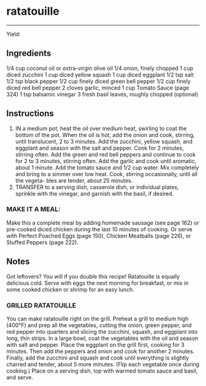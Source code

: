 # ratatouille
---
Yield: 

## Ingredients
1/4 cup coconut oil or extra-virgin olive oil
1/4 onion, finely chopped
1 cup diced zucchini
1 cup diced yellow squash
1 cup diced eggplant
1/2 tsp salt
1/2 tsp black pepper
1/2 cup finely diced green bell pepper
1/2 cup finely diced red bell pepper
2 cloves garlic, minced
1 cup Tomato Sauce (page 324)
1 tsp balsamic vinegar
3 fresh basil leaves, roughly chopped
(optional)

## Instructions
1. IN a medium pot, heat the oil over medium heat, swirling
to coat the bottom of the pot. When the oil is hot, add the
onion and cook, stirring, until translucent, 2 to 3 minutes.
Add the zucchini, yellow squash, and eggplant and season
with the salt and pepper. Cook for 2 minutes, stirring often.
Add the green and red bell peppers and continue to cook
for 2 to 3 minutes, stirring often. Add the garlic and cook
until aromatic, about 1 minute. Add the tomato sauce and
1/2 cup water. Mix completely and bring to a simmer over
low heat. Cook, stirring occasionally, until all the vegeta-
bles are tender, about 25 minutes.
2. TRANSFER to a serving dish, casserole dish, or individual
plates, sprinkle with the vinegar, and garnish with the
basil, if desired.

### MAKE IT A MEAL: 
Make this a complete meal by adding
homemade sausage (see page 162) or pre-cooked diced
chicken during the last 10 minutes of cooking. Or serve
with Perfect Poached Eggs (page 150), Chicken Meatballs
(page 226), or Stuffed Peppers (page 222).

## Notes

Got leftovers? You will if you double this
recipe! Ratatouille is equally delicious
cold. Serve with eggs the next morning
for breakfast, or mix in some cooked
chicken or shrimp for an easy lunch.

### GRILLED RATATOUILLE
You can make ratatouille right
on the grill. Preheat a grill to medium high (400°F) and
prep all the vegetables, cutting the onion, green pepper, and
red pepper into quarters and slicing the zucchini, squash,
and eggplant into long, thin strips. In a large bowl, coat the
vegetables with the oil and season with salt and pepper.
Place the eggplant on the grill first, cooking for 3 minutes.
Then add the peppers and onion and cook for another
2 minutes. Finally, add the zucchini and squash and cook
until everything is slightly charred and tender, about 5 more
minutes. (Flip each vegetable once during cooking.) Place on
a serving dish, top with warmed tomato sauce and basil,
and serve.